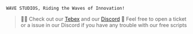 ```
WAVE STUDIOS, Riding the Waves of Innovation!
```
  
> 🙋‍♀️ Check out our [Tebex](https://wave-studios.tebex.io/) and our [Discord](https://discord.gg/Vcwr7KUEMm)
> 🥰 Feel free to open a ticket or a issue in our Discord if you have any trouble with our free scripts
